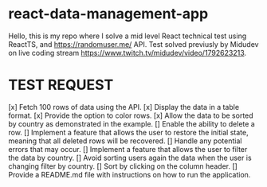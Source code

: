 # react-data-management-app

Hello, this is my repo where I solve a mid level React technical test using ReactTS, and https://randomuser.me/ API.
Test solved previusly by Midudev on live coding stream https://www.twitch.tv/midudev/video/1792623213.

# TEST REQUEST

[x] Fetch 100 rows of data using the API.
[x] Display the data in a table format.
[x] Provide the option to color rows. 
[x] Allow the data to be sorted by country as demonstrated in the example.
[] Enable the ability to delete a row.
[] Implement a feature that allows the user to restore the initial state, meaning that all deleted rows will be recovered.
[] Handle any potential errors that may occur.
[] Implement a feature that allows the user to filter the data by country.
[] Avoid sorting users again the data when the user is changing filter by country.
[] Sort by clicking on the column header.
[] Provide a README.md file with instructions on how to run the application.
